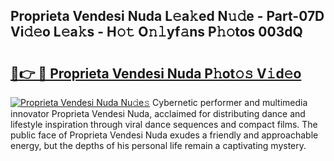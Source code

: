 ## Proprieta Vendesi Nuda L𝚎a𝚔ed N𝚞𝚍e - Part-07D Vi𝚍𝚎o L𝚎a𝚔s - H𝚘𝚝 O𝚗𝚕yf𝚊ns P𝚑𝚘tos 003dQ

# <h2><a href="http://kf1sens.oniu.top/?m=Proprieta+Vendesi+Nuda">🔗👉 🔴 Proprieta Vendesi Nuda P𝚑ot𝚘𝚜 V𝚒d𝚎o</a></h2>

[![Proprieta Vendesi Nuda Nu𝚍e𝚜](https://i.imgur.com/0qMVB7G.gif)](http://kf1sens.oniu.top/?m=Proprieta+Vendesi+Nuda)
Cybernetic performer and multimedia innovator Proprieta Vendesi Nuda, acclaimed for distributing dance and lifestyle inspiration through viral dance sequences and compact films. The public face of Proprieta Vendesi Nuda exudes a friendly and approachable energy, but the depths of his personal life remain a captivating mystery.  

